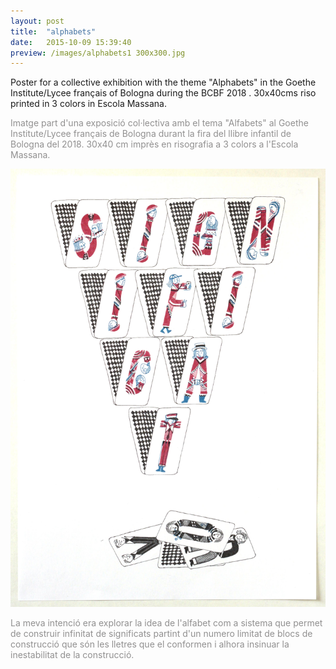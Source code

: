 ```yaml
---
layout: post
title:  "alphabets"
date:   2015-10-09 15:39:40
preview: /images/alphabets1 300x300.jpg
---
```



Poster for a collective exhibition with the theme "Alphabets" in the Goethe Institute/Lycee français of Bologna during the BCBF 2018 . 30x40cms riso printed in 3 colors in Escola Massana.<br>

<font color="#919090">

Imatge part d'una exposició col·lectiva amb el tema  "Alfabets" al Goethe Institute/Lycee français de Bologna durant la fira del llibre infantil de Bologna del 2018. 30x40 cm imprès en risografia a 3 colors a l'Escola Massana.
</font>

![Picture 1](/images/alphabetsgran.jpg)

<font color="#919090">La meva intenció era explorar la idea de l'alfabet com a sistema que permet de construir infinitat de significats partint d'un numero limitat de blocs de construcció que són les lletres que el conformen i alhora insinuar la inestabilitat de la construcció.
</font>
